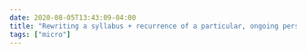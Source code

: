 ```yaml
---
date: 2020-08-05T13:43:09-04:00
title: "Rewriting a syllabus + recurrence of a particular, ongoing personal anxiety + general pandemic stuff = some high levels of pre-semester stress today."
tags: ["micro"]
---
```

